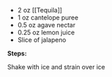 * 2 oz [[Tequila]]
* 1 oz cantelope puree
* 0.5 oz agave nectar
* 0.25 oz lemon juice
* Slice of jalapeno 

**Steps:**

Shake with ice and strain over ice